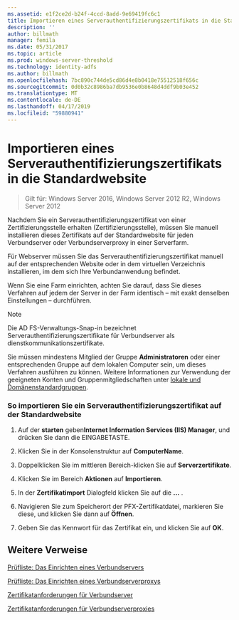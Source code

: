 ```yaml
---
ms.assetid: e1f2ce2d-b24f-4ccd-8add-9e69419fc6c1
title: Importieren eines Serverauthentifizierungszertifikats in die Standardwebsite
description: ''
author: billmath
manager: femila
ms.date: 05/31/2017
ms.topic: article
ms.prod: windows-server-threshold
ms.technology: identity-adfs
ms.author: billmath
ms.openlocfilehash: 7bc890c744de5cd86d4e8b0418e75512518f656c
ms.sourcegitcommit: 0d0b32c8986ba7db9536e0b8648d4ddf9b03e452
ms.translationtype: MT
ms.contentlocale: de-DE
ms.lasthandoff: 04/17/2019
ms.locfileid: "59880941"
---
```

# <a name="import-a-server-authentication-certificate-to-the-default-web-site"></a>Importieren eines Serverauthentifizierungszertifikats in die Standardwebsite

>Gilt für: Windows Server 2016, Windows Server 2012 R2, Windows Server 2012

Nachdem Sie ein Serverauthentifizierungszertifikat von einer Zertifizierungsstelle erhalten \(Zertifizierungsstelle\), müssen Sie manuell installieren dieses Zertifikats auf der Standardwebsite für jeden Verbundserver oder Verbundserverproxy in einer Serverfarm.  
  
Für Webserver müssen Sie das Serverauthentifizierungszertifikat manuell auf der entsprechenden Website oder in dem virtuellen Verzeichnis installieren, im dem sich Ihre Verbundanwendung befindet.  
  
Wenn Sie eine Farm einrichten, achten Sie darauf, dass Sie dieses Verfahren auf jedem der Server in der Farm identisch – mit exakt denselben Einstellungen – durchführen.  
  
> [!NOTE]  
> Die AD FS-Verwaltungs-Snap\-in bezeichnet Serverauthentifizierungszertifikate für Verbundserver als dienstkommunikationszertifikate.  
  
Sie müssen mindestens Mitglied der Gruppe **Administratoren** oder einer entsprechenden Gruppe auf dem lokalen Computer sein, um dieses Verfahren ausführen zu können.  Weitere Informationen zur Verwendung der geeigneten Konten und Gruppenmitgliedschaften unter [lokale und Domänenstandardgruppen](https://go.microsoft.com/fwlink/?LinkId=83477).   
  
### <a name="to-import-a-server-authentication-certificate-to-the-default-web-site"></a>So importieren Sie ein Serverauthentifizierungszertifikat auf der Standardwebsite  
  
1.  Auf der **starten** geben**Internet Information Services \(IIS\) Manager**, und drücken Sie dann die EINGABETASTE.  
  
2.  Klicken Sie in der Konsolenstruktur auf **ComputerName**.  
  
3.  Doppelklicken Sie im mittleren Bereich\-klicken Sie auf **Serverzertifikate**.  
  
4.  Klicken Sie im Bereich **Aktionen** auf **Importieren**.  
  
5.  In der **Zertifikatimport** Dialogfeld klicken Sie auf die **...** .  
  
6.  Navigieren Sie zum Speicherort der PFX-Zertifikatdatei, markieren Sie diese, und klicken Sie dann auf **Öffnen**.  
  
7.  Geben Sie das Kennwort für das Zertifikat ein, und klicken Sie auf **OK**.  
  
## <a name="additional-references"></a>Weitere Verweise  
[Prüfliste: Das Einrichten eines Verbundservers](Checklist--Setting-Up-a-Federation-Server.md)  
  
[Prüfliste: Das Einrichten eines Verbundserverproxys](Checklist--Setting-Up-a-Federation-Server-Proxy.md)  
  
[Zertifikatanforderungen für Verbundserver](https://technet.microsoft.com/library/dd807040.aspx)  
  
[Zertifikatanforderungen für Verbundserverproxies](https://technet.microsoft.com/library/dd807054.aspx)  
   
  

